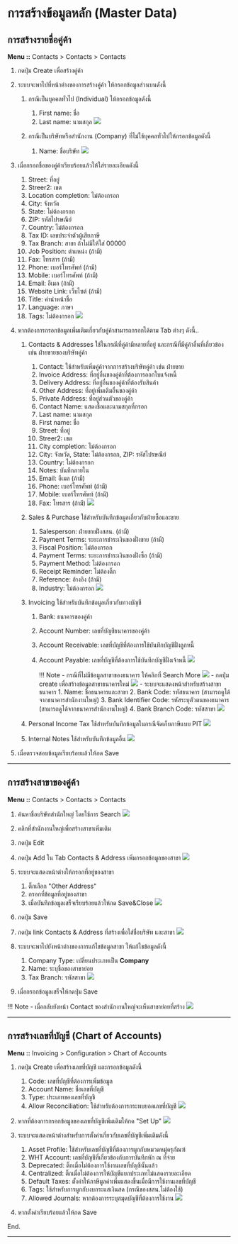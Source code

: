 # การสร้างข้อมูลหลัก (Master Data)

## การสร้างรายชื่อคู่ค้า

**Menu ::** Contacts > Contacts > Contacts

1. กดปุ่ม Create เพื่อสร้างคู่ค้า
2. ระบบจะพาไปที่หน้าต่างของการสร้างคู่ค้า ให้กรอกข้อมูลส่วนบนดังนี้
    1. กรณีเป็นบุคคลทั่วไป (Individual) ให้กรอกข้อมูลดังนี้
        1. First name: ชื่อ
        2. Last name: นามสกุล
        ![](img/contact_1.png)

    2. กรณีเป็นบริษัทหรือสำนักงาน (Company) ที่ไม่ใช้บุคคลทั่วไปให้กรอกข้อมูลดังนี้
        1. Name: ชื่อบริษัท
        ![](img/contact_2.png)

3. เมื่อกรอกชื่อของคู่ค้าเรียบร้อยแล้วให้ใส่รายละเอียดดังนี้
    1. Street: ที่อยู่
    2. Streer2: เขต
    3. Location completion: ไม่ต้องกรอก
    4. City: จังหวัด
    5. State: ไม่ต้องกรอก
    6. ZIP: รหัสไปรษณีย์
    7. Country: ไม่ต้องกรอก 
    8. Tax ID: เลขประจำตัวผู้เสียภาษี
    9. Tax Branch: สาขา ถ้าไม่มีให้ใส่ 00000 
    10. Job Position: ตำแหน่ง (ถ้ามี)
    11. Fax: โทรสาร (ถ้ามี)
    12. Phone: เบอร์โทรศัพท์ (ถ้ามี)
    13. Mobile: เบอร์โทรศัพท์ (ถ้ามี)
    14. Email: อีเมล (ถ้ามี)
    15. Website Link: เว็บไซต์ (ถ้ามี)
    16. Title: คำนำหน้าชื่อ
    17. Language: ภาษา
    18. Tags: ไม่ต้องกรอก
    ![](img/contact_3.png)

4. หากต้องการกรอกข้อมูลเพิ่มเติมเกี่ยวกับคู่ค้าสามารถกรอกได้ตาม Tab ต่างๆ ดังนี้..
    1. Contacts & Addresses ใช้ในกรณีที่คู่ค้ามีหลายที่อยู่ และกรณีที่มีคู่ค้าอื่นที่เกี่ยวข้อง เช่น ฝ่ายขายของบริษัทคู่ค้า
        1. Contact: ใช้สำหรับเพิ่มคู่ค้าจากการสร้างบริษัทคู่ค้า เช่น ฝ่ายขาย 
        2. Invoice Address: ที่อยู่อื่นของคู่ค้าที่ต้องการออกใบแจ้งหนี้
        3. Delivery Address: ที่อยู่อื่นของคู่ค้าที่ต้องรับสินค้า
        4. Other Address: ที่อยู่เพิ่มเติมอื่นของคู่ค้า
        5. Private Address: ที่อยู่ส่วนตัวของคู่ค้า
        6. Contact Name: แสดงชื่อและนามสกุลที่กรอก
        7. Last name: นามสกุล
        8. First name: ชื่อ
        9. Street: ที่อยู่
        10. Streer2: เขต
        11. City completion: ไม่ต้องกรอก
        12. City: จังหวัด, State: ไม่ต้องกรอก, ZIP: รหัสไปรษณีย์
        13. Country: ไม่ต้องกรอก  
        14. Notes: บันทึกภายใน
        15. Email: อีเมล (ถ้ามี)
        16. Phone: เบอร์โทรศัพท์ (ถ้ามี)
        17. Mobile: เบอร์โทรศัพท์ (ถ้ามี)
        18. Fax: โทรสาร (ถ้ามี)
        ![](img/contact_4.png)     
    2. Sales & Purchase ใช้สำหรับบันทึกข้อมูลเกี่ยวกับฝ่ายซื้อและขาย
        1. Salesperson: ฝ่ายขายฝั่งสสน. (ถ้ามี)
        2. Payment Terms: ระยะการชำระเงินของฝั่งขาย (ถ้ามี)
        3. Fiscal Position: ไม่ต้องกรอก
        4. Payment Terms: ระยะการชำระเงินของฝั่งซื้อ (ถ้ามี)
        5. Payment Method: ไม่ต้องกรอก
        6. Receipt Reminder:  ไม่ต้องติ๊ก
        7. Reference: อ้างอิง (ถ้ามี)
        8. Industry: ไม่ต้องกรอก
        ![](img/contact_5.png)       
    3. Invoicing ใช้สำหรับบันทึกข้อมูลเกี่ยวกับทางบัญชี
        1. Bank: ธนาคารของคู่ค้า
        2. Account Number: เลขที่บัญชีธนาคารของคู่ค้า
        3. Account Receivable: เลขที่บัญชีที่ต้องการใช้บันทึกบัญชีฝั่งลูกหนี้
        4. Account Payable: เลขที่บัญชีที่ต้องการใช้บันทึกบัญชีฝั่งเจ้าหนี้
        ![](img/contact_6.png) 
    
            !!! Note
                - กรณีที่ไม่มีข้อมูลสาขาของธนาคาร ให้คลิกที่ Search More
                    ![](img/create_bank_1.png)
                - กดปุ่ม create เพื่อสร้างข้อมูลสาขาธนาคารใหม่
                    ![](img/create_bank_2.png)
                - ระบบจะแสดงหน้าสำหรับสร้างสาขาธนาคาร
                    1. Name: ชื่อธนาคารและสาขา
                    2. Bank Code: รหัสธนาคาร (สามารถดูได้จากธนาคารสำนักงานใหญ่)
                    3. Bank Identifier Code: รหัสระบุตัวตนของธนาคาร (สามารถดูได้จากธนาคารสำนักงานใหญ่)
                    4. Bank Branch Code: รหัสสาขา
                    ![](img/create_bank_3.png)

    4. Personal Income Tax ใช้สำหรับบันทึกข้อมูลในกรณีจัดเก็บภาษีแบบ PIT
        ![](img/contact_7.png) 
    5. Internal Notes ใช้สำหรับบันทึกข้อมูลอื่น
    ![](img/contact_8.png)

5.  เมื่อตรวจสอบข้อมูลเรียบร้อยแล้วให้กด Save

----------------------------------------------------------

## การสร้างสาขาของคู่ค้า

**Menu ::** Contacts > Contacts > Contacts

1. ค้นหาชื่อบริษัทสำนักใหญ่ โดยใช้การ Search 
![](img/branch_1.png)

2. คลิกที่สำนักงานใหญ่เพื่อสร้างสาขาเพิ่มเติม

3. กดปุ่ม Edit 

4. กดปุ่ม Add ใน Tab Contacts & Address เพิ่มกรอกข้อมูลของสาขา
![](img/branch_2.png)

5. ระบบจะแสดงหน้าต่างให้กรอกที่อยู่ของสาขา
    1. ติ๊กเลือก "Other Address" 
    2. กรอกที่ข้อมูลที่อยู่ของสาขา
    3. เมื่อบันทึกข้อมูลเสร็จเรียบร้อยแล้วให้กด Save&Close 
    ![](img/branch_3.png)    

6. กดปุ่ม Save

7. กดปุ่ม link Contacts & Address ที่สร้างเพื่อใส่ชื่อบริษัท และสาขา
![](img/branch_4.png)  

8. ระบบจะพาไปยังหน้าต่างของการแก้ไขข้อมูลสาขา ให้แก้ไขข้อมูลดังนี้
    1. Company Type: เปลี่ยนประเภทเป็น **Company**
    2. Name: ระบุชื่อของสาขาย่อย
    3. Tax Branch: รหัสสาขา
    ![](img/branch_5.png)
9. เมื่อกรอกข้อมูลเสร็จให้กดปุ่ม Save

!!! Note
    - เมื่อกลับยังหน้า Contact ของสำนักงานใหญ่จะเห็นสาขาย่อยที่สร้าง
        ![](img/branch_6.png)

----------------------------------------------------------

## การสร้างเลขที่บัญชี (Chart of Accounts)

**Menu ::** Invoicing > Configuration > Chart of Accounts

1. กดปุ่ม Create เพื่อสร้างเลขที่บัญชี และกรอกข้อมูลดังนี้
    1. Code: เลขที่บัญชีที่ต้องการเพิ่มข้อมูล
    2. Account Name: ชื่อเลขที่บัญชี
    3. Type: ประเภทของเลขที่บัญชี
    4. Allow Reconciliation: ใช้สำหรับต้องการกระทบยอดเลขที่บัญชี
    ![](img/coa_1.png)

2. หากที่ต้องการกรอกข้อมูลของเลขที่บัญชีเพิ่มเติมให้กด "Set Up" 
    ![](img/coa_2.png)
3. ระบบจะแสดงหน้าต่างสำหรับการตั้งค่าเกี่ยวกับเลขที่บัญชีเพิ่มเติมดังนี้
    1. Asset Profile: ใช้สำหรับเลขที่บัญชีที่ต้องการผูกกับหมวดหมู่ครุภัณฑ์
    2. WHT Account: เลขที่บัญชีที่เกี่ยวข้องกับการบันทึกหัก ณ ที่จ่าย
    3. Deprecated: ติ๊กเมื่อไม่ต้องการใช้งานเลขที่บัญชีนั้นแล้ว
    4. Centralized: ติ๊กเมื่อไม่ต้องการให้บัญชีแยกประเภทไม่แสดงรายละเอียด
    5. Default Taxes: ตั้งค่าให้ภาษีมูลค่าเพิ่มแสดงขึ้นเมื่อมีการใช้งานเลขที่บัญชี
    6. Tags: ใช้สำหรับการผูกกับงบกระแสเงินสด (กรณีของสสน.ไม่ต้องใช้)
    7. Allowed Journals: หากต้องการระบุสมุดบัญชีที่ต้องการใช้งาน
    ![](img/coa_3.png)

4. หากตั้งค่าเรียบร้อยแล้วให้กด Save

End.

----------------------------------------------------------




